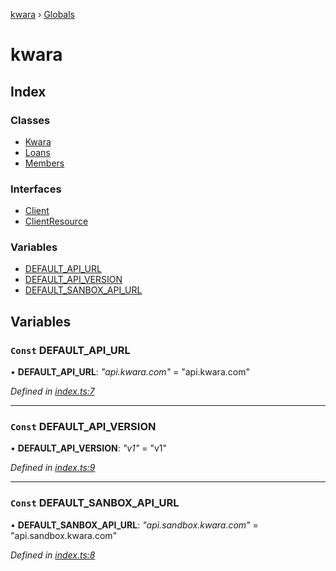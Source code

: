[kwara](README.md) › [Globals](globals.md)

# kwara

## Index

### Classes

* [Kwara](classes/kwara.md)
* [Loans](classes/loans.md)
* [Members](classes/members.md)

### Interfaces

* [Client](interfaces/client.md)
* [ClientResource](interfaces/clientresource.md)

### Variables

* [DEFAULT_API_URL](globals.md#const-default_api_url)
* [DEFAULT_API_VERSION](globals.md#const-default_api_version)
* [DEFAULT_SANBOX_API_URL](globals.md#const-default_sanbox_api_url)

## Variables

### `Const` DEFAULT_API_URL

• **DEFAULT_API_URL**: *"api.kwara.com"* = "api.kwara.com"

*Defined in [index.ts:7](https://github.com/mainanick/kwara/blob/286defe/lib/index.ts#L7)*

___

### `Const` DEFAULT_API_VERSION

• **DEFAULT_API_VERSION**: *"v1"* = "v1"

*Defined in [index.ts:9](https://github.com/mainanick/kwara/blob/286defe/lib/index.ts#L9)*

___

### `Const` DEFAULT_SANBOX_API_URL

• **DEFAULT_SANBOX_API_URL**: *"api.sandbox.kwara.com"* = "api.sandbox.kwara.com"

*Defined in [index.ts:8](https://github.com/mainanick/kwara/blob/286defe/lib/index.ts#L8)*
